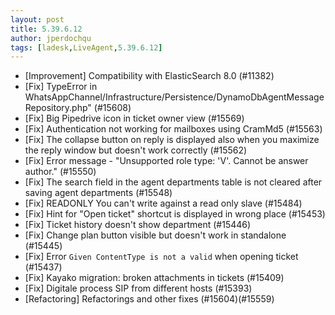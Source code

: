 ```yaml
---
layout: post
title: 5.39.6.12
author: jperdochqu
tags: [ladesk,LiveAgent,5.39.6.12]
---
```


- [Improvement] Compatibility with ElasticSearch 8.0 (#11382)
- [Fix] TypeError in WhatsAppChannel/Infrastructure/Persistence/DynamoDbAgentMessageRepository.php" (#15608)
- [Fix] Big Pipedrive icon in ticket owner view (#15569)
- [Fix] Authentication not working for mailboxes using CramMd5 (#15563)
- [Fix] The collapse button on reply is displayed also when you maximize the reply window but doesn't work correctly (#15562)
- [Fix] Error message - "Unsupported role type: 'V'. Cannot be answer author." (#15550)
- [Fix] The search field in the agent departments table is not cleared after saving agent departments (#15548)
- [Fix] READONLY You can't write against a read only slave (#15484)
- [Fix] Hint for "Open ticket" shortcut is displayed in wrong place (#15453)
- [Fix] Ticket history doesn't show department (#15446)
- [Fix] Change plan button visible but doesn't work in standalone (#15445)
- [Fix] Error `Given ContentType is not a valid` when opening ticket (#15437)
- [Fix] Kayako migration: broken attachments in tickets (#15409)
- [Fix] Digitale process SIP from different hosts (#15393)
- [Refactoring] Refactorings and other fixes (#15604)(#15559)
